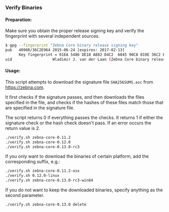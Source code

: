 ### Verify Binaries

#### Preparation:

Make sure you obtain the proper release signing key and verify the fingerprint with several independent sources.

```sh
$ gpg --fingerprint "Zebna Core binary release signing key"
pub   4096R/36C2E964 2015-06-24 [expires: 2017-02-13]
      Key fingerprint = 01EA 5486 DE18 A882 D4C2  6845 90C8 019E 36C2 E964
uid                  Wladimir J. van der Laan (Zebna Core binary release signing key) <laanwj@gmail.com>
```

#### Usage:

This script attempts to download the signature file `SHA256SUMS.asc` from https://zebna.com.

It first checks if the signature passes, and then downloads the files specified in the file, and checks if the hashes of these files match those that are specified in the signature file.

The script returns 0 if everything passes the checks. It returns 1 if either the signature check or the hash check doesn't pass. If an error occurs the return value is 2.


```sh
./verify.sh zebna-core-0.11.2
./verify.sh zebna-core-0.12.0
./verify.sh zebna-core-0.13.0-rc3
```

If you only want to download the binaries of certain platform, add the corresponding suffix, e.g.:

```sh
./verify.sh zebna-core-0.11.2-osx
./verify.sh 0.12.0-linux
./verify.sh zebna-core-0.13.0-rc3-win64
```

If you do not want to keep the downloaded binaries, specify anything as the second parameter.

```sh
./verify.sh zebna-core-0.13.0 delete
```
